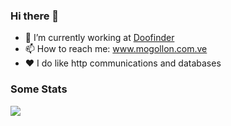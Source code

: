 ### Hi there 👋

<!--
**sonic182/sonic182** is a ✨ _special_ ✨ repository because its `README.md` (this file) appears on your GitHub profile.

Here are some ideas to get you started:
-->

- :office: I’m currently working at [Doofinder](https://www.doofinder.com/)
- :mailbox: How to reach me: www.mogollon.com.ve
- :heart: I do like http communications and databases

### Some Stats

<a href="https://github.com/anuraghazra/github-readme-stats">
  <img  src="https://github-readme-stats.vercel.app/api?username=sonic182&show_icons=true&hide_border=true" />
</a>

<!--
- 🌱 I’m currently learning ...
- 👯 I’m looking to collaborate on ...
- 🤔 I’m looking for help with ...
- 💬 Ask me about ...
- 😄 Pronouns: ...
- ⚡ Fun fact: ...
-->
